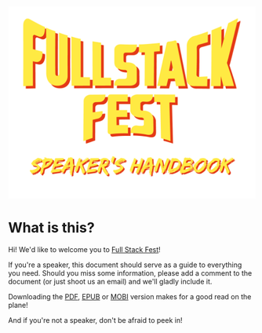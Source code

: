 ![](/assets/speakers-handbook.png)

# What is this?

Hi! We'd like to welcome you to [Full Stack Fest](https://fullstackfest.com)!

If you're a speaker, this document should serve as a guide to everything you need. Should you miss some information, please add a comment to the document \(or just shoot us an email\) and we'll gladly include it.

Downloading the [PDF](https://www.gitbook.com/download/pdf/book/codegram/full-stack-fest-speaker-guidelines), [EPUB](https://www.gitbook.com/download/epub/book/codegram/full-stack-fest-speaker-guidelines) or [MOBI](https://www.gitbook.com/download/mobi/book/codegram/full-stack-fest-speaker-guidelines) version makes for a good read on the plane!

And if you're not a speaker, don't be afraid to peek in!


